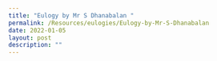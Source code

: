 ```yaml
---
title: "Eulogy by Mr S Dhanabalan "
permalink: /Resources/eulogies/Eulogy-by-Mr-S-Dhanabalan
date: 2022-01-05
layout: post
description: ""
---
```

